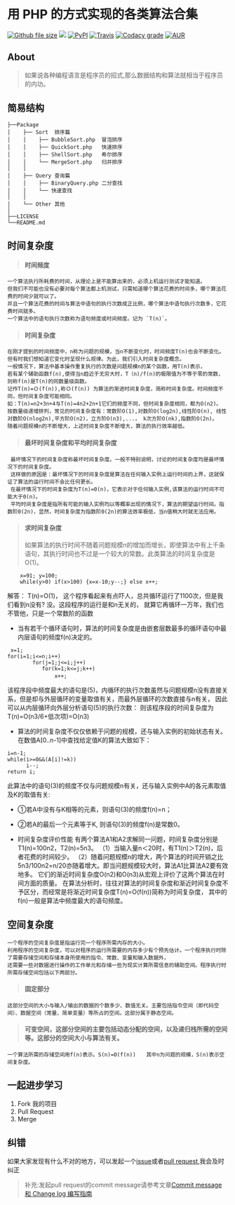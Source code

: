 用 PHP 的方式实现的各类算法合集
===============

[![Github file size](https://img.shields.io/github/size/webcaetano/craft/build/craft.min.js.svg)](https://github.com/PuShaoWei/arithmetic-php)
[![](https://img.shields.io/github/issues-pr-raw/cdnjs/cdnjs.svg)](https://github.com/PuShaoWei/arithmetic-php)
[![PyPI](https://img.shields.io/pypi/status/Django.svg)](https://github.com/PuShaoWei/arithmetic-php)
[![Travis](https://img.shields.io/travis/rust-lang/rust.svg)](https://github.com/PuShaoWei/arithmetic-php)
[![Codacy grade](https://img.shields.io/codacy/grade/e27821fb6289410b8f58338c7e0bc686.svg)](https://github.com/PuShaoWei/arithmetic-php)
[![AUR](https://img.shields.io/aur/license/yaourt.svg)]()

## About

>  如果说各种编程语言是程序员的招式,那么数据结构和算法就相当于程序员的内功。


## 简易结构
        
    ├──Package
    │    ├── Sort  排序篇
    │    │    ├── BubbleSort.php  冒泡排序
    │    │    ├── QuickSort.php   快速排序
    │    │    ├── ShellSort.php   希尔排序
    │    │    └── MergeSort.php   归并排序
    │    │ 
    │    ├── Query 查询篇
    │    │    ├── BinaryQuery.php 二分查找
    │    │    └── 快速查找 
    │    │     
    │    └── Other 其他 
    │     
    ├──LICENSE 
    └──README.md
    
## 时间复杂度

> #### 时间频度 
    一个算法执行所耗费的时间，从理论上是不能算出来的，必须上机运行测试才能知道。
    但我们不可能也没有必要对每个算法都上机测试，只需知道哪个算法花费的时间多，哪个算法花费的时间少就可以了。
    并且一个算法花费的时间与算法中语句的执行次数成正比例，哪个算法中语句执行次数多，它花费时间就多。
    一个算法中的语句执行次数称为语句频度或时间频度。记为 `T(n)`。
    
> #### 时间复杂度 
    在刚才提到的时间频度中，n称为问题的规模，当n不断变化时，时间频度T(n)也会不断变化。
    但有时我们想知道它变化时呈现什么规律。为此，我们引入时间复杂度概念。
    一般情况下，算法中基本操作重复执行的次数是问题规模n的某个函数，用T(n)表示，
    若有某个辅助函数f(n),使得当n趋近于无穷大时，T（n)/f(n)的极限值为不等于零的常数，则称f(n)是T(n)的同数量级函数。
    记作T(n)=Ｏ(f(n)),称Ｏ(f(n)) 为算法的渐进时间复杂度，简称时间复杂度。时间频度不同，但时间复杂度可能相同。
    如：T(n)=n2+3n+4与T(n)=4n2+2n+1它们的频度不同，但时间复杂度相同，都为O(n2)。
    按数量级递增排列，常见的时间复杂度有：常数阶O(1),对数阶O(log2n),线性阶O(n), 线性对数阶O(nlog2n),平方阶O(n2)，立方阶O(n3),...， k次方阶O(nk),指数阶O(2n)。
    随着问题规模n的不断增大，上述时间复杂度不断增大，算法的执行效率越低。
    
> #### 最坏时间复杂度和平均时间复杂度 　
     最坏情况下的时间复杂度称最坏时间复杂度。一般不特别说明，讨论的时间复杂度均是最坏情况下的时间复杂度。 
     这样做的原因是：最坏情况下的时间复杂度是算法在任何输入实例上运行时间的上界，这就保证了算法的运行时间不会比任何更长。
     在最坏情况下的时间复杂度为T(n)=0(n)，它表示对于任何输入实例,该算法的运行时间不可能大于0(n)。 
     平均时间复杂度是指所有可能的输入实例均以等概率出现的情况下，算法的期望运行时间。指数阶0(2n)，显然，时间复杂度为指数阶0(2n)的算法效率极低，当n值稍大时就无法应用。

> #### 求时间复杂度
> 如果算法的执行时间不随着问题规模n的增加而增长，即使算法中有上千条语句，其执行时间也不过是一个较大的常数。此类算法的时间复杂度是O(1)。
```
    x=91; y=100;
    while(y>0) if(x>100) {x=x-10;y--;} else x++;
```    
解答： T(n)=O(1)，
这个程序看起来有点吓人，总共循环运行了1100次，但是我们看到n没有?
没。这段程序的运行是和n无关的，
就算它再循环一万年，我们也不管他，只是一个常数阶的函数
- 当有若干个循环语句时，算法的时间复杂度是由嵌套层数最多的循环语句中最内层语句的频度f(n)决定的。
```
 x=1; 
for(i=1;i<=n;i++) 
        for(j=1;j<=i;j++)
           for(k=1;k<=j;k++)
               x++; 　　
```
该程序段中频度最大的语句是(5)，内循环的执行次数虽然与问题规模n没有直接关系，但是却与外层循环的变量取值有关，而最外层循环的次数直接与n有关，
因此可以从内层循环向外层分析语句(5)的执行次数：  则该程序段的时间复杂度为T(n)=O(n3/6+低次项)=O(n3)
- 算法的时间复杂度不仅仅依赖于问题的规模，还与输入实例的初始状态有关。
在数值A[0..n-1]中查找给定值K的算法大致如下：   
```
i=n-1;            
while(i>=0&&(A[i]!=k))       
      i--;        
return i;
```
此算法中的语句(3)的频度不仅与问题规模n有关，还与输入实例中A的各元素取值及K的取值有关: 
   - ①若A中没有与K相等的元素，则语句(3)的频度f(n)=n； 
   - ②若A的最后一个元素等于K, 则语句(3)的频度f(n)是常数0。

- 时间复杂度评价性能 
     有两个算法A1和A2求解同一问题，时间复杂度分别是T1(n)=100n2，T2(n)=5n3。
    （1）当输入量n＜20时，有T1(n)＞T2(n)，后者花费的时间较少。
    （2）随着问题规模n的增大，两个算法的时间开销之比5n3/100n2=n/20亦随着增大。即当问题规模较大时，算法A1比算法A2要有效地多。
        它们的渐近时间复杂度O(n2)和O(n3)从宏观上评价了这两个算法在时间方面的质量。
        在算法分析时，往往对算法的时间复杂度和渐近时间复杂度不予区分，而经常是将渐近时间复杂度T(n)=O(f(n))简称为时间复杂度，
        其中的f(n)一般是算法中频度最大的语句频度。

## 空间复杂度
    一个程序的空间复杂度是指运行完一个程序所需内存的大小。
    利用程序的空间复杂度，可以对程序的运行所需要的内存多少有个预先估计。一个程序执行时除了需要存储空间和存储本身所使用的指令、常数、变量和输入数据外，
    还需要一些对数据进行操作的工作单元和存储一些为现实计算所需信息的辅助空间。程序执行时所需存储空间包括以下两部分。　　
> #### 固定部分
    这部分空间的大小与输入/输出的数据的个数多少、数值无关。主要包括指令空间（即代码空间）、数据空间（常量、简单变量）等所占的空间。这部分属于静态空间。
> #### 可变空间，这部分空间的主要包括动态分配的空间，以及递归栈所需的空间等。这部分的空间大小与算法有关。
    一个算法所需的存储空间用f(n)表示。S(n)=O(f(n))　　其中n为问题的规模，S(n)表示空间复杂度。

## 一起进步学习
 1. Fork 我的项目
 2. Pull Request
 3. Merge 

## 纠错

如果大家发现有什么不对的地方，可以发起一个[issue](https://github.com/PuShaoWei/arithmetic-php/issues)或者[pull request](https://github.com/PuShaoWei/arithmetic-php/pulls),我会及时纠正
> 补充:发起pull request的commit message请参考文章[Commit message 和 Change log 编写指南](http://www.ruanyifeng.com/blog/2016/01/commit_message_change_log.html)
